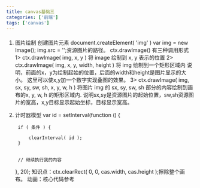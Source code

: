 ```yaml
---
title: canvas基础三
categories: ['前端']
tags: ['canvas'] 
---
```

#### 
1. 图片绘制
	创建图片元素
	document.createElement( 'img' )
	var img = new Image();
	img.src = '';资源图片的路径。
	ctx.drawImage()
	有三种调用形式
	1> ctx.drawImage( img, x, y ) 将 image 绘制到 x, y 表示的位置
	2> ctx.drawImage( img, x, y, width, height ) 将 img 绘制到一个矩形区域内
	说明，前面的x，y为绘制起始的位置，后面的width和height是图片显示的大小。
	这里可以使x,y加一个数字实现叠图的效果。
	3> ctx.drawImage( img, sx, sy, sw, sh, x, y, w, h )
		将图片 img 的 sx, sy, sw, sh 部分的内容绘制到画布的x, y, w, h 的矩形区域内.
	说明sx,sy是资源图片的起始位置，sw,sh资源图片的宽高，x,y目标显示起始坐标，目标显示宽高。
	
	
2. 计时器模型
	var id = setInterval(function () {

		if ( 条件 ) {

			clearInterval( id );
		}


		// 继续执行我的内容

	}, 20);
	知识点：ctx.clearRect( 0, 0, cas.width, cas.height );擦除整个画布。
	动画：核心代码参考
	<script>
		function toAngle( radian ) {
			return radian * 180 / Math.PI;
		}
		function toRadian( angle ) {
			return angle * Math.PI / 180;
		}
		var cas = document.getElementById( 'cas' );
		var ctx = cas.getContext( '2d' );
		var img = new Image();
		img.src = 'NPCrabbitbaby-2.png';
		img.onload = function() {
			var width = img.width / 4;
			var height = img.height / 4;
			var i = 0;
			setInterval(function() {
			ctx.clearRect( 0, 0, cas.width, cas.height );
			ctx.drawImage( img, i*width,0,width,height,100,100,width,height);
			if ( i == 3) {
				i = 0;
			} else {
				i++;
			}
		},200);
}

3. 变换的概念
	计算机绘图是利用坐标进行绘图. 绘制任何图形都和坐标系的结构息息相关.

	所谓的变换就是一套数学公式, 可以记录坐标轴的变化方式.
	利用坐标轴的变换可以绘制出, 根据不同坐标轴特点而形成的图形.

	基本的 api
	ctx.translate(x,y)		平移变换
	ctx.rotate(reg)		旋转变换
	ctx.scale(x,y)			伸缩变换


4. 封装绘图对象
	Line
	Rect
	Circle	x, y, radius, strokeStyle, fillStyle, lineWidth
	Arc

	function Line( config ) {

	}
	Line.prototype = {
		stroke: function () {

		}
	}


5. canvas 的状态
	在 Canvas 中凡是设置了属性效果, 都会延续到后面一次修改
	Canvas 在创建出来的时候, 是有一个默认的状态的
	我希望每次修改状态的时候 都是不影响原来默认状态的
	每次画完图时, 我都会新建一个状态, 然后绘制完成后
	恢复到原有状态

	ctx.save()		将当前状态保存
	ctx.restore() 	将保存的状态恢复

	状态栈

6. 在 canvas 绘制的时候允许使用 canvas 绘制 canvas
	
	ctx.darwImage( img, ... )

	此时 img 可以是 图片, 还可以是 canvas, 甚至是 video



7. Konva 是一个完全面向对象的框架
	将所有的东西都看做是对象: 图片, 直线, 矩形, ...
	将整个canvas看做成舞台(stage)
	在舞台上放一个层, 那么将所有的图形放在这个层中


	命名空间

	var num = 123;
	function foo() {}
	// 污染全局作用域
	var Itcast = {};

	Itcast.num = 123;
	Itcast.foo = function () {};

8. 获取当前字体大小的情况下某些文字占用的宽度和高度
	ctx.font = "20px";
	var obj = ctx.measureText("你好");
	obj.width  obj.height

9. 在canvas里面绘制图片：
	A.创建一个图片对象
	  var img = new Image();//创建一个图片对象
	  img.src = '1.jpg';

	B.等图片对象加载完成以后，将图片对象绘制到canvas里面去
	  //等待img对象加载完成以后，执行函数
	  img.onload = function(){
		//1.将图片绘制到canvas里面的坐标0，0处
		ctx.drawImage( img , 0 , 0 );

		//2.将图片绘制到canvas里面的坐标0,0处，并且图片大小为width,height
		ctx.drawImage( img , 0, 0, width, height);

		//3.将图片img的sx,sy坐标处的sw,sh大小的图片区域绘制到canvas里面的x,y坐标处的大小为w,h			//的区域中
		ctx.drawImage( img , sx,sy,sw,sh,  x,y,w,h);
	  }


10. 变换的概念：
	我们现在的canvas绘图都是通过坐标来进行绘制。
	所谓的坐标就是canvas坐标系中的一个点。
	canvas的坐标系可以通过变换来进行改变，当canvas的坐标系发生了改变的时候，坐标点也会跟着发生改变。
	最后我们可以通过变换来画出一些比较好看的图形。


	变换的api方法：
		A.translate(x,y);//平移变换，
		B.rotate(deg);//旋转坐标系，旋转deg度
		C.scale(2,0.5);//缩放变换,  x轴放大2倍，y轴缩小一半








	




















